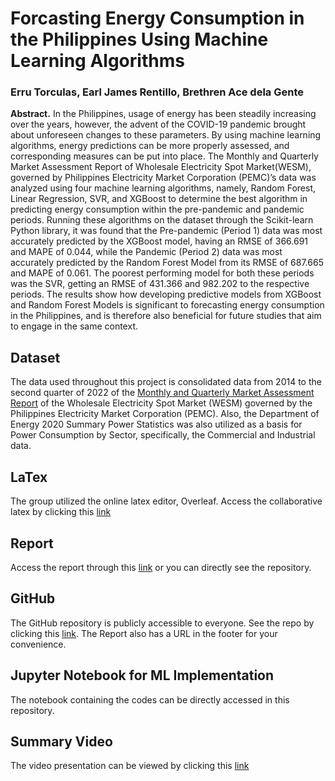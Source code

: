 # Forcasting Energy Consumption in the Philippines Using Machine Learning Algorithms

### Erru Torculas, Earl James Rentillo, Brethren Ace dela Gente


**Abstract.** In the Philippines, usage of energy has been steadily increasing over the years, however, the advent of the COVID-19 pandemic brought about unforeseen changes to these parameters. By using machine learning algorithms, energy predictions can be more properly assessed, and corresponding measures can be put into place. The Monthly and Quarterly Market Assessment Report of Wholesale Electricity Spot Market(WESM), governed by Philippines Electricity Market Corporation (PEMC)’s data was analyzed using four machine learning algorithms, namely, Random Forest, Linear Regression, SVR, and XGBoost to determine the best algorithm in predicting energy consumption within the pre-pandemic and pandemic periods. Running these algorithms on the dataset through the Scikit-learn Python library, it was found that the Pre-pandemic (Period 1) data was most accurately predicted by the XGBoost model, having an RMSE of 366.691 and MAPE of 0.044, while the Pandemic (Period 2) data was most accurately predicted by the Random Forest Model from its RMSE of 687.665 and MAPE of 0.061. The poorest performing model for both these periods was the SVR, getting an RMSE of 431.366 and 982.202 to the respective periods. The results show how developing predictive models from XGBoost and Random Forest Models is significant to forecasting energy consumption in the Philippines, and is therefore also beneficial for future studies that aim to engage in the same context.


## Dataset

The data used throughout this project is consolidated data from 2014 to the second quarter of 2022 of the [Monthly and Quarterly Market Assessment Report](https://drive.google.com/drive/folders/1yxtk9GNx4CCfY3Eh4bY19_5nwx5HcVbw?usp=share_link) of the Wholesale Electricity Spot Market (WESM) governed by the Philippines Electricity Market Corporation (PEMC). Also, the Department of Energy 2020 Summary Power Statistics was also utilized as a basis for Power Consumption by Sector, specifically, the Commercial and Industrial data.

## LaTex

The group utilized the online latex editor, Overleaf. Access the collaborative latex by clicking this [link](https://www.overleaf.com/read/wntwmykfxkbk)

## Report 

Access the report through this [link](https://drive.google.com/file/d/1bPz4gqNkFKjqNOR3otUrv2Lf2aoh2Kni/view?usp=share_link) or you can directly see the repository.

## GitHub

The GitHub repository is publicly accessible to everyone. See the repo by clicking this [link](https://github.com/errutorculas/cmsc197-ML-miniproj). The Report also has a URL in the footer for your convenience.

## Jupyter Notebook for ML Implementation

The notebook containing the codes can be directly accessed in this repository.

## Summary Video

The video presentation can be viewed by clicking this [link](https://drive.google.com/file/d/1m3zGcrNy0Vh3llCakEHpPcrjUMltxmpC/view)
